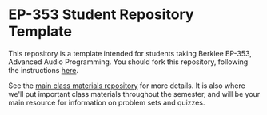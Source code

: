 # EP-353 Student Repository Template

This repository is a template intended for students taking Berklee EP-353, Advanced Audio Programming. You should fork this repository, following the instructions [here](https://docs.github.com/en/pull-requests/collaborating-with-pull-requests/working-with-forks/fork-a-repo#forking-a-repository).

See the [main class materials repository](https://github.com/EP-353/EP-353_Class_Materials) for more details. It is also where we'll put important class materials throughout the semester, and will be your main resource for information on problem sets and quizzes.
